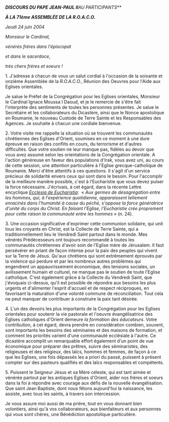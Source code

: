 ***DISCOURS DU PAPE JEAN-PAUL II**AU PARTICIPANTS***

***À LA 71ème ASSEMBLÉE DE LA R.O.A.C.O.***

*Jeudi 24 juin 2004*

*Monsieur le Cardinal,*

*vénérés frères dans l'épiscopat*

*et dans le sacerdoce,*

*très chers frères et soeurs !*

1. J'adresse à chacun de vous un salut cordial à l'occasion de la soixante et onzième Assemblée de la *R.O.A.C.O.*, Réunion des Oeuvres pour l'Aide aux Eglises orientales.

Je salue le Préfet de la Congrégation pour les Eglises orientales, Monsieur le Cardinal Ignace Moussa I Daoud, et je le remercie de s'être fait l'interprète des sentiments de toutes les personnes présentes. Je salue le Secrétaire et les collaborateurs du Dicastère, ainsi que le Nonce apostolique en Roumanie, le nouveau Custode de Terre Sainte et les Responsables des Agences. Je souhaite à chacun une cordiale bienvenue.

2. Votre visite me rappelle la situation où se trouvent les communautés chrétiennes des Eglises d'Orient, soumises en ce moment à une dure épreuve en raison des conflits en cours, du terrorisme et d'autres difficultés. Que votre soutien ne leur manque pas, fidèles au devoir que vous avez assumé selon les orientations de la Congrégation orientale. A l'action généreuse en faveur des populations d'Irak, vous avez uni, au cours de cette session, une attention particulière à l'Eglise grecque-catholique de Roumanie. Merci d'être attentifs à ces questions. Il s'agit d'un service précieux de solidarité envers ceux qui sont dans le besoin. Pour l'accomplir de la meilleure manière possible, c'est à l'Eucharistie que vous devez puiser la force nécessaire. J'écrivais, à cet égard, dans la récente Lettre encyclique *[Ecclesia de Eucharistia](http://www.vatican.va/edocs/FRA0344/_INDEX.HTM)*:  « *Aux germes de désagrégation entre les hommes, qui, à l'expérience quotidienne, apparaissent tellement enracinés dans l'humanité à cause du péché, s'oppose la force génératrice d'unité du corps du Christ. En faisant l'Eglise, l'Eucharistie crée proprement pour cette raison la communauté entre les hommes* » (n. 24).

3. Une occasion significative d'exprimer cette communion solidaire, qui unit tous les croyants en Christ, est la Collecte de Terre Sainte, qui a traditionnellement lieu le Vendredi Saint partout dans le monde. Mes vénérés Prédécesseurs ont toujours recommandé à toutes les communautés chrétiennes d'avoir soin de l'Eglise mère de Jérusalem. Il faut persévérer en priant de façon intense pour la paix des peuples qui vivent sur la Terre de Jésus. Qu'aux chrétiens qui sont extrêmement éprouvés par la violence qui perdure et par les nombreux autres problèmes qui engendrent un appauvrissement économique, des tensions sociales, un avilissement humain et culturel, ne manque pas le soutien de toute l'Eglise catholique. C'est également grâce à la Collecte du Vendredi Saint, que j'évoquais ci-dessus, qu'il est possible de répondre aux besoins les plus urgents et d'alimenter l'esprit d'accueil et de respect réciproques, en favorisant la maturation d'une volonté commune de réconciliation. Tout cela ne peut manquer de contribuer à construire la paix tant désirée.

4. L'un des devoirs les plus importants de la Congrégation pour les Eglises orientales pour soutenir la vie pastorale et l'oeuvre évangélisatrice des Eglises catholiques d'Orient demeure *la formation des éducateurs*. Votre contribution, à cet égard, devra prendre en considération combien, souvent, sont importants les besoins des séminaires et des maisons de formation, et comment les priorités varient d'une communauté ecclésiale à l'autre. Ce dicastère accomplit un remarquable effort également d'un point de vue économique pour préparer des prêtres, suivre des séminaristes, des religieuses et des religieux, des laïcs, hommes et femmes, de façon à ce que les Eglises, une fois dépassés les a priori du passé, puissent à présent compter sur des pasteurs qualifiés et des laïcs responsables et compétents.

5. Puissent le Seigneur Jésus et sa Mère céleste, qui est tant aimée et vénérée partout par les antiques Eglises d'Orient, aider nos frères et soeurs dans la foi à répondre avec courage aux défis de la nouvelle évangélisation. Que saint Jean Baptiste, dont nous fêtons aujourd'hui la naissance, les assiste, avec tous les saints, à travers son intercession.

Je vous assure moi aussi de ma prière, tout en vous donnant bien volontiers, ainsi qu'à vos collaborateurs, aux bienfaiteurs et aux personnes qui vous sont chères, une Bénédiction apostolique particulière.